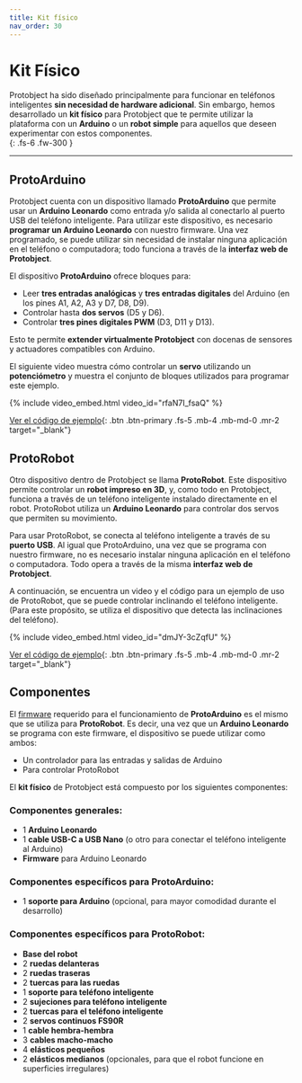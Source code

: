 ```yaml
---
title: Kit físico
nav_order: 30
---
```



# Kit Físico  

Protobject ha sido diseñado principalmente para funcionar en teléfonos inteligentes **sin necesidad de hardware adicional**. Sin embargo, hemos desarrollado un **kit físico** para Protobject que te permite utilizar la plataforma con un **Arduino** o un **robot simple** para aquellos que deseen experimentar con estos componentes.  
{: .fs-6 .fw-300 }

---

## **ProtoArduino**  

Protobject cuenta con un dispositivo llamado **ProtoArduino** que permite usar un **Arduino Leonardo** como entrada y/o salida al conectarlo al puerto USB del teléfono inteligente. Para utilizar este dispositivo, es necesario **programar un Arduino Leonardo** con nuestro firmware. Una vez programado, se puede utilizar sin necesidad de instalar ninguna aplicación en el teléfono o computadora; todo funciona a través de la **interfaz web de Protobject**.  

El dispositivo **ProtoArduino** ofrece bloques para:  
- Leer **tres entradas analógicas** y **tres entradas digitales** del Arduino (en los pines A1, A2, A3 y D7, D8, D9).  
- Controlar hasta **dos servos** (D5 y D6).  
- Controlar **tres pines digitales PWM** (D3, D11 y D13).  

Esto te permite **extender virtualmente Protobject** con docenas de sensores y actuadores compatibles con Arduino.  

El siguiente video muestra cómo controlar un **servo** utilizando un **potenciómetro** y muestra el conjunto de bloques utilizados para programar este ejemplo.  

{% include video_embed.html video_id="rfaN7I_fsaQ" %}

[Ver el código de ejemplo](https://app.protobject.com/generate?zz-arduinoservo&amp;es&amp;dynamic&amp;-0){: .btn .btn-primary .fs-5 .mb-4 .mb-md-0 .mr-2 target="_blank"}



## **ProtoRobot**  

Otro dispositivo dentro de Protobject se llama **ProtoRobot**. Este dispositivo permite controlar un **robot impreso en 3D**, y, como todo en Protobject, funciona a través de un teléfono inteligente instalado directamente en el robot. ProtoRobot utiliza un **Arduino Leonardo** para controlar dos servos que permiten su movimiento.  

Para usar ProtoRobot, se conecta al teléfono inteligente a través de su **puerto USB**. Al igual que ProtoArduino, una vez que se programa con nuestro firmware, no es necesario instalar ninguna aplicación en el teléfono o computadora. Todo opera a través de la misma **interfaz web de Protobject**.  

A continuación, se encuentra un video y el código para un ejemplo de uso de ProtoRobot, que se puede controlar inclinando el teléfono inteligente. (Para este propósito, se utiliza el dispositivo que detecta las inclinaciones del teléfono).  

{% include video_embed.html video_id="dmJY-3cZqfU" %}

[Ver el código de ejemplo](https://app.protobject.com/generate?zz-robot2&amp;es&amp;dynamic&amp;-0){: .btn .btn-primary .fs-5 .mb-4 .mb-md-0 .mr-2 target="_blank"}


## **Componentes**  

El [firmware](https://framework.protobject.com/components/arduino.html) requerido para el funcionamiento de **ProtoArduino** es el mismo que se utiliza para **ProtoRobot**. Es decir, una vez que un **Arduino Leonardo** se programa con este firmware, el dispositivo se puede utilizar como ambos:  
- Un controlador para las entradas y salidas de Arduino  
- Para controlar ProtoRobot  

El **kit físico** de Protobject está compuesto por los siguientes componentes:  

### **Componentes generales:**  
- 1 **Arduino Leonardo**  
- 1 **cable USB-C a USB Nano** (o otro para conectar el teléfono inteligente al Arduino)  
- **Firmware** para Arduino Leonardo  

### **Componentes específicos para ProtoArduino:**  
- 1 **soporte para Arduino** (opcional, para mayor comodidad durante el desarrollo)  

### **Componentes específicos para ProtoRobot:**  
- **Base del robot**  
- 2 **ruedas delanteras**  
- 2 **ruedas traseras**  
- 2 **tuercas para las ruedas**  
- 1 **soporte para teléfono inteligente**  
- 2 **sujeciones para teléfono inteligente**  
- 2 **tuercas para el teléfono inteligente**  
- 2 **servos continuos FS90R**  
- 1 **cable hembra-hembra**  
- 3 **cables macho-macho**  
- 4 **elásticos pequeños**  
- 2 **elásticos medianos** (opcionales, para que el robot funcione en superficies irregulares)
